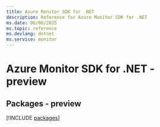 ```yaml
---
title: Azure Monitor SDK for .NET
description: Reference for Azure Monitor SDK for .NET
ms.date: 06/06/2025
ms.topic: reference
ms.devlang: dotnet
ms.service: monitor
---
```

# Azure Monitor SDK for .NET - preview
## Packages - preview
[!INCLUDE [packages](monitor-index.md)]